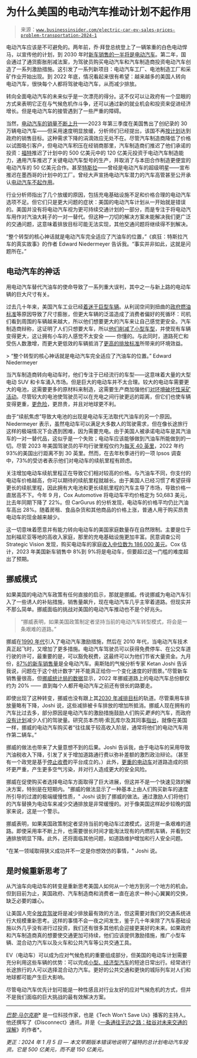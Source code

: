 <!--yml

类别：未分类

日期：2024 年 05 月 27 日 14:30:33

-->

# 为什么美国的电动汽车推动计划不起作用

> 来源：[`www.businessinsider.com/electric-car-ev-sales-prices-problem-transportation-2024-1`](https://www.businessinsider.com/electric-car-ev-sales-prices-problem-transportation-2024-1)

电动汽车应该是不可避免的。两年前，乔·拜登总统登上了一辆笨重的白色电动悍马，以宣传他的计划，到 2030 年时[新车销售的一半将是电动汽车](https://www.businessinsider.com/biden-executive-order-electric-cars-evs-2030-target-half-2021-8)。第二年，国会通过了通货膨胀削减法案，为驾驶员购买电动汽车和汽车制造商投资电动汽车创造了一系列激励措施。这引发了一系列新项目：电动汽车工厂、电池制造工厂和采矿作业开始出现。到 2022 年底，情况看起来很有希望：越来越多的美国人转向电动汽车，很快每个人都将驾驶电动汽车，从而减少排放。

转向全面电动汽车的未来似乎是一次漂亮的得分。这不仅可以让政府有一个显眼的方式来表明它正在与气候危机作斗争，还可以通过新的就业机会和投资来促进经济增长。但是电动汽车的接管遇到了一些严重的障碍。

当然，[电动汽车的销量不断上升](https://www.businessinsider.com/automakers-over-estimated-electric-vehicle-demand-early-adopters-2023-10)——2023 年第三季度在美国售出了创纪录的 30 万辆电动汽车——但采用速度明显放缓，分析师们已经提出，该国不再[按计划](https://www.electrifying.com/blog/article/electric-car-sales-growth-strong-but-not-on-target-for-2024-goal)达到政府的销售目标。这种需求下降的涓滴效应无处不在。尽管汽车制造商降低了价格以试图吸引客户，但电动汽车积压在经销商那里，汽车制造商们推迟了他们承诺的投资：[福特](https://www.businessinsider.com/ford-cuts-production-of-f150-lightning-cybertruck-rival-ev-demand-2023-12)推迟了计划中的 500 亿美元中的 120 亿美元投资于电动汽车制造能力，通用汽车推迟了关键电动汽车型号的生产，并取消了与本田合作制造更便宜的电动汽车的 50 亿美元合作。甚至[特斯拉](https://www.businessinsider.com/tesla-master-plan-part-three-investor-day-elon-musk-2023-3)——曾经是电动汽车的超级明星——宣布推迟在墨西哥的计划中的工厂。曾经大声宣扬电动汽车潜力的汽车高管甚至公开承认[电动汽车不起作用](https://www.businessinsider.com/auto-executives-coming-clean-evs-arent-working-2023-10)。

行业分析师指出了几个放缓的原因，包括充电基础设施不足和价格合理的电动汽车选项不足。但它们只是更大问题的症状：美国的电动汽车计划从一开始就是错误的。美国并没有将电动汽车视为更可持续交通计划的一部分，而是专注于将电动汽车用作对汽油大耗子的一对一替代。但这种一刀切的解决方案未能解决我们更广泛的交通问题，这意味着排放目标可能无法实现，其他交通问题将继续得不到解决。

“整个转型的核心神话就是电动汽车完全适应了汽油车的位置，”《疯狂：特斯拉汽车的真实故事》的作者 Edward Niedermeyer 告诉我。“事实并非如此，这就是问题所在。”

## **电动汽车的神话**

用电动汽车替代汽油车的使命导致了一系列重大误判，其中之一与新上路的电动车辆的巨大尺寸有关。

过去几十年来，美国汽车工业已经[着迷于巨型车辆](https://www.businessinsider.com/road-rage-speeding-driving-traffic-large-expensive-cars-suv-2022-5)。从利润空间到扭曲的[政府燃油标准](https://www.thedrive.com/news/small-cars-are-getting-huge-are-fuel-economy-regulations-to-blame)等原因导致了尺寸膨胀，但更大车辆的泛滥造成了消费者偏好的死循环：司机们看到周围的车辆越来越大，所以他们想要更大的汽车来让自己感觉更安全。汽车制造商辩称，这证明了人们只想要大车，所以[他们削减了小型车型](https://www.businessinsider.com/us-small-car-market-is-a-disaster-2016-8)，并使现有车辆变得更大，这让拥有小车的人感觉不太安全 —— 你懂的。与此同时，道路死亡和受伤人数激增，而更大更低效的车辆抵消了[更高的排放标准](https://www.npr.org/2023/07/28/1190799503/new-fuel-economy-standards-cars-trucks)所带来的环境效益。

<es-blockquote data-styles="pullquote-breakout" data-quote="整个转型的核心神话就是电动汽车完全适应了汽油车的位置。" data-quote-updated="true" data-source="Edward Niedermeyer" data-source-updated="true" class="premium">> <q class="pullquote-quotation headline-bold ignore-typography">整个转型的核心神话就是电动汽车完全适应了汽油车的位置。</q> Edward Niedermeyer</es-blockquote>

当汽车制造商转向电动车时，他们专注于已经流行的车型——这意味着大量的大型电动 SUV 和卡车涌入市场。但是巨大的电动车并不太合理。较大的电动车需要更大的电池，这需要更多的原材料来制造，这需要生产商加强他们[对环境破坏性采矿活动](https://www.businessinsider.com/electric-cars-vehicles-solution-climate-change-crisis-dirty-minerals-mining-2022-7)。尽管较大的电池使驾驶员可以在充电之间行驶更远的距离，但它们也使车辆变得更重，[更危险](https://www.iihs.org/news/detail/as-heavy-evs-proliferate-their-weight-may-be-a-drag-on-safety)，更昂贵，并且对地球更不利。

由于“续航焦虑”导致大电池的出现是电动车无法取代汽油车的另一个原因。Niedermeyer 表示，虽然电动车可以满足大多数人的驾驶需求，但在像长途旅行这样的极端情况下会遇到困难，因为需要充电。由于美国人被承诺电动车是其汽油车的一对一替代品，这似乎是一个失败；电动车应该能够做到汽油车所能做到的一切。尽管 2023 年美国驾驶员的平均行驶里程仅约为[每天 40 英里](https://www.nytimes.com/2022/08/27/opinion/electric-car-battery-range.html)，2022 年约 93%的美国出行距离不到 30 英里。然而，在去年秋季进行的一项 Ipsos 调查中，73%的受访者表示他们对电动车的续航里程有顾虑。

关注增加电动车续航里程正在导致它们相对较高的价格。与汽油车不同，你支付的电动车价格越高，你可以期待的续航里程就越长。由于美国人已经习惯了希望获得更长的续航里程，因此拥有大电池和更长续航里程的汽车主导了市场，导致价格一直居高不下。今年 9 月，Cox Automotive 将电动车平均价格定为 50,683 美元，比去年同期下降了 22%。但 CarGurus 的分析发现，电动车的价格平均仍比汽油车高出 28%。随着房租、食品杂货和其他商品的价格上涨，普通人用于购买昂贵电动车的现金越来越少。

这一切意味着愿意并有能力转向电动车的美国家庭数量存在自然限制。主要是位于加利福尼亚等地的高收入家庭，那里的充电基础设施更加丰富。民意调查公司 Strategic Vision 发现，购买电动车的家庭[收入中位数为 186,000 美元](https://www.theverge.com/23934889/electric-vehicle-ev-transition-sales-delays-politics)。Cox 估计，2023 年美国新车销售中 8%到 9%将是电动车，但要超过这一门槛的难度超出了预期。

## **挪威模式**

如果美国的电动汽车政策有任何直接的启示，那就是挪威。传说挪威为电动汽车引入了一些诱人的补贴措施，销售量飙升，现在电动汽车几乎主宰着道路。但现实并不那么简单。挪威面临的挑战对美国的电动汽车推动也不是个好兆头。

> <q class="pullquote-quotation headline-bold ignore-typography">挪威表明，如果美国政策制定者坚持当前的电动汽车转型模式，将会是一条艰难的道路。</q>

挪威在[1990 年代](https://www.vox.com/future-perfect/23939076/norway-electric-vehicle-cars-evs-tesla-oslo)引入了电动汽车激励措施，然后在 2010 年代，当电动汽车技术真正起飞时，又增加了更多措施。电动汽车驾驶员可以获得免费停车、在公交车道行驶的许可，最重要的是，可以豁免税费，这最终可以为他们节省大量资金。九月份，[87%的新车销售量](https://cleantechnica.com/2023/10/04/norways-evs-at-a-record-93-share/)是全电动汽车。奥斯陆的气候分析专家 Ketan Joshi 告诉我说，问题在于这个统计数字“并不能真正给你一个变化速度的好图景。”尽管新车销售量很高，但[挪威统计局的数据](https://www.ssb.no/en/transport-og-reiseliv/landtransport/statistikk/bilparken)显示，2022 年挪威道路上的电动汽车总份额仅约为 20% —— 直到每个人都开电动汽车之前还有很长的路要走。

即使出现了这种转变，挪威也没有跟上其[2030 年减排目标](https://climateactiontracker.org/countries/norway/)的轨道。尽管乘用车排放量略有下降，Joshi 说，这些减排被卡车排放的增加所抵消。挪威人现在拥有的汽车比过去多，部分原因是电动汽车的激励措施鼓励人们购买*更多*的汽车，而政府[没有计划](https://www.vox.com/future-perfect/23939076/norway-electric-vehicle-cars-evs-tesla-oslo)减少人们的驾驶量。研究员本杰明·索瓦库尔及其同事[指出](https://www.sciencedirect.com/science/article/abs/pii/S0921800918307602)，就像在美国一样，挪威的电动汽车购买者“往往属于较高收入阶层，通常将他们的电动汽车用作第二辆车。”

挪威的做法也带来了大量意想不到的后果。Joshi 告诉我，由于电动车的采用导致汽油税收入下降，引发了关于增加道路通行费以弥补差额的激烈政治辩论。（甚至有一个政党是基于[停止收费](https://www.theguardian.com/world/2019/sep/08/road-rage-norway-goes-to-polls-split-over-environmental-policies)的平台成立的。）此外，[更重的电动车](https://robbieandrew.github.io/EV/img/weight_by_drivetrain_smoothed.svg)对道路造成的损坏更严重，产生更多空气污染，并对行人造成更大的安全风险。

挪威在促使购买者选择电动车方面取得了巨大进展，但这并不是一个快速见效的解决方案，特别是在短期内。"挪威的做法显示了一种基本上由人们购买新车的速度所引导的过渡的极端缓慢性质，" Joshi 谈到了挪威的做法。通过激励人们将他们的汽车替换为电动车来减少交通排放是非常缓慢的。对于像美国这样起步较晚的国家来说，这是一个警示。

挪威表明，如果美国政策制定者坚持当前的电动车过渡模式，这将是一条艰难的道路。即使采用率不断上升，也需要很长时间才能淘汰现有的内燃机车辆，并看到交通排放明显下降。此外，还将面临其他问题，如道路维护增加和行人安全问题。

"在某一领域取得狭义成功并不一定是你想效仿的事情，" Joshi 说。

## **是时候重新思考了**

从汽油车向电动车的转变是重新思考美国人如何从一个地方到另一个地方的机会。但到目前为止，美国政府、汽车制造商和消费者一直在追求一种小心翼翼的交换，缺乏必要的雄心。

让美国人完全[放弃驾驶](https://www.businessinsider.com/electric-vehicles-wont-save-us-get-rid-of-cars-2021-11)将是减少排放最有效的方法，但这需要对我们的交通系统进行大规模重新思考。这样的事情不会一夜之间发生，鉴于几十年来除了汽车基础设施以外几乎没有进行过投资，我们还有很多其他机会迎接更美好的未来。如果政府和汽车制造商真的想要使交通更加可持续，他们应该提供激励措施，推广小型车辆、混合动力汽车以及火车和公共汽车等公共交通工具。

EV（电动车）可以成为应对气候危机的重要组成部分，但美国的电动车计划需要充分利用这些车辆的优势：可以完成[小型、经济型汽车](https://www.businessinsider.com/cheap-chinese-electric-cars-will-upend-the-us-vehicle-market-2023-5)的短途日常出行。经常进行长途旅行的人可以选择混合动力汽车。更好的公共交通和更快的城际列车对人们和地球都可能产生巨大影响。

尽管电动汽车优先计划可能是一种性感且对行业友好的应对气候危机的方式，但并不是我们面临的巨大挑战的最有效解决方案。

* * *

[*巴黎·马尔克斯*](https://www.businessinsider.com/author/paris-marx)* 是一位科技作家，也是《Tech Won't Save Us》播客的主持人。他还撰写了《Disconnect》通讯，并是《[一条通往无边之路：硅谷对未来交通的误解](https://www.versobooks.com/books/3995-road-to-nowhere)》的作者*。

*更正：2024 年 1 月 5 日 — 本文早期版本错误地说明了福特的总计划电动汽车投资。它是 500 亿美元，而不是 150 亿美元。*

